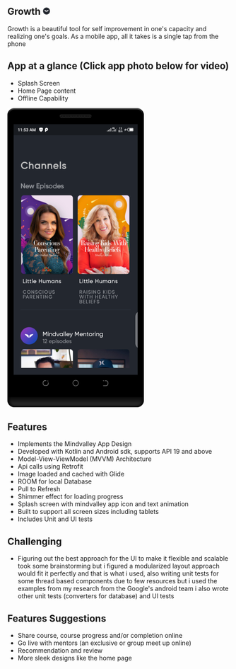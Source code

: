 ## Growth ![alt text](icon.png)

Growth is a beautiful tool for self improvement in one's capacity and realizing one's goals. As a mobile app, all it takes is a single tap from the phone

## App at a glance (Click app photo below for video)
- Splash Screen
- Home Page content 
- Offline Capability

[![IMAGE ALT TEXT HERE](screenshot.png)](https://youtu.be/fHb0HzxzGo8)
 
## Features
 - Implements the Mindvalley App Design 
 - Developed with Kotlin and Android sdk, supports API 19 and above
 - Model-View-ViewModel (MVVM) Architecture
 - Api calls using Retrofit
 - Image loaded and cached with Glide
 - ROOM for local Database
 - Pull to Refresh
 - Shimmer effect for loading progress
 - Splash screen with mindvalley app icon and text animation
 - Built to support all screen sizes including tablets
 - Includes Unit and UI tests
 
## Challenging 
  - Figuring out the best approach for the UI to make it flexible and scalable took some brainstorming but i figured a modularized layout approach would fit it perfectly and that is what i used, also writing unit tests for some thread based components due to few resources but i used the examples from my research from the Google's android team i also wrote other unit tests (converters for database) and UI tests
  
## Features Suggestions
- Share course, course progress and/or completion online
- Go live with mentors (an exclusive or group meet up online)
- Recommendation and review
- More sleek designs like the home page
